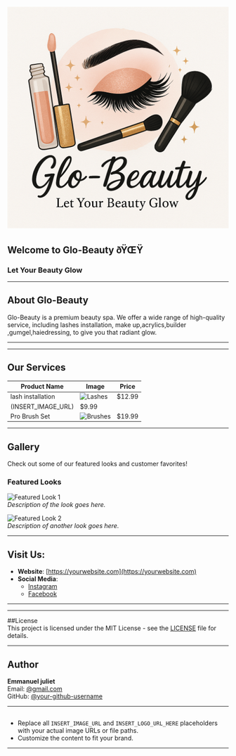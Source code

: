 # ![Your Logo Here](logo.jpg)  
## Welcome to Glo-Beauty ðŸŒŸ  

### **Let Your Beauty Glow**

---

## About Glo-Beauty  
Glo-Beauty is a premium beauty
spa. We offer a wide range of high-quality service, including lashes installation, make up,acrylics,builder ,gumgel,haiedressing, to give you that radiant glow.

---



---

## Our Services
| Product Name  | Image                       | Price   |  
|---------------|-----------------------------|---------|  
| lash installation | ![Lashes](INSERT_IMAGE_URL) | $12.99  |  
(INSERT_IMAGE_URL)  | $9.99   |  
| Pro Brush Set | ![Brushes](INSERT_IMAGE_URL)| $19.99  |  

---

## Gallery  
Check out some of our featured looks and customer favorites!

### Featured Looks  
![Featured Look 1](INSERT_IMAGE_URL)  
*Description of the look goes here.*

![Featured Look 2](INSERT_IMAGE_URL)  
*Description of another look goes here.*  

---

## Visit Us: 
- **Website**: [https://yourwebsite.com](https://yourwebsite.com)  
- **Social Media**:  
  - [Instagram](https://instagram.com/yourprofile)  
  - [Facebook](https://facebook.com/yourprofile)  

---


---

##License  
This project is licensed under the MIT License - see the [LICENSE](LICENSE) file for details.

---

##  Author  
**Emmanuel juliet**  
Email: [@gmail.com](mailto:julietthenja-@gmail.com)  
GitHub: [@your-github-username](https://github.com/your-github-username)  

---

## 
- Replace all `INSERT_IMAGE_URL` and `INSERT_LOGO_URL_HERE` placeholders with your actual image URLs or file paths.  
- Customize the content to fit your brand.

---
